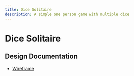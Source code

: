 ```yaml
---
title: Dice Solitaire
description: A simple one person game with multiple dice
---
```


# Dice Solitaire 

## Design Documentation

* [Wireframe](wireframe.md)
